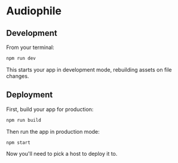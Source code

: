 # Audiophile

## Development

From your terminal:

```bash
npm run dev
```

This starts your app in development mode, rebuilding assets on file changes.

## Deployment

First, build your app for production:

```bash
npm run build
```

Then run the app in production mode:

```bash
npm start
```

Now you'll need to pick a host to deploy it to.
